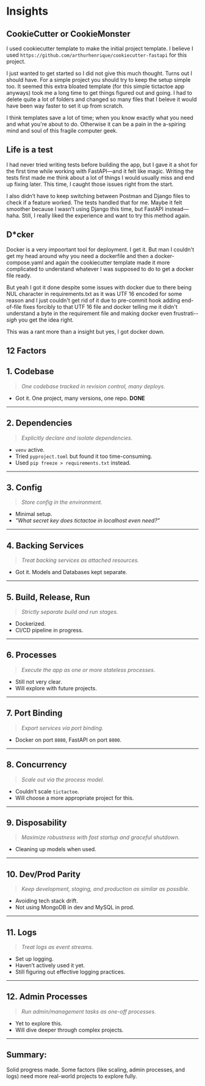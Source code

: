# Insights

## CookieCutter or CookieMonster
I used cookiecutter template to make the initial project template. I believe I used ```https://github.com/arthurhenrique/cookiecutter-fastapi``` for this project.

I just wanted to get started so I did not give this much thought. Turns out I should have. For a simple project you should try to keep the setup simple too. It seemed this extra bloated template (for this simple tictactoe app anyways) took me a long time to get things figured out and going. I had to delete quite a lot of folders and changed so many files that I beleve it would have been way faster to set it up from scratch.

I think templates save a lot of time; when you know exactly what you need and what you're about to do. Otherwise it can be a pain in the a-spiring mind and soul of this fragile computer geek.

## Life is a **test**
I had never tried writing tests before building the app, but I gave it a shot for the first time while working with FastAPI—and it felt like magic. Writing the tests first made me think about a lot of things I would usually miss and end up fixing later. This time, I caught those issues right from the start.

I also didn’t have to keep switching between Postman and Django files to check if a feature worked. The tests handled that for me. Maybe it felt smoother because I wasn’t using Django this time, but FastAPI instead—haha. Still, I really liked the experience and want to try this method again.

## D*cker
Docker is a very impoortant tool for deployment. I get it. But man I couldn't get my head around why you need a dockerfile and then a docker-compose.yaml and again the cookiecutter template made it more complicated to understand whatever I was supposed to do to get a docker file ready.

But yeah I got it done despite some issues with docker due to there being NUL character in requirements.txt as it was UTF 16 encoded for some reason and I just couldn't get rid of it due to pre-commit hook adding end-of-file fixes forcibly to that UTF 16 file and docker telling me it didn't understand a byte in the requirement file and making docker even frustrati-- *sigh* you get the idea right.

This was a rant more than a insight but yes, I got docker down.

## 12 Factors

## 1. **Codebase**

> *One codebase tracked in revision control, many deploys.*

* Got it. One project, many versions, one repo. **DONE**

---

## 2. **Dependencies**

> *Explicitly declare and isolate dependencies.*

* `venv` active.
* Tried `pyproject.toml` but found it too time-consuming.
* Used `pip freeze > requirements.txt` instead.

---

## 3. **Config**

> *Store config in the environment.*

* Minimal setup.
* *"What secret key does tictactoe in localhost even need?"*

---

## 4. **Backing Services**

> *Treat backing services as attached resources.*

* Got it. Models and Databases kept separate.

---

## 5. **Build, Release, Run**

> *Strictly separate build and run stages.*

* Dockerized.
* CI/CD pipeline in progress.

---

## 6. **Processes**

> *Execute the app as one or more stateless processes.*

* Still not very clear.
* Will explore with future projects.

---

## 7. **Port Binding**

> *Export services via port binding.*

* Docker on port `8080`, FastAPI on port `8000`.

---

## 8. **Concurrency**

> *Scale out via the process model.*

* Couldn’t scale `tictactoe`.
* Will choose a more appropriate project for this.

---

## 9. **Disposability**

> *Maximize robustness with fast startup and graceful shutdown.*

* Cleaning up models when used.

---

## 10. **Dev/Prod Parity**

> *Keep development, staging, and production as similar as possible.*

*  Avoiding tech stack drift.
* Not using MongoDB in dev and MySQL in prod.

---

## 11. **Logs**

> *Treat logs as event streams.*

* Set up logging.
* Haven’t actively used it yet.
* Still figuring out effective logging practices.

---

## 12. **Admin Processes**

> *Run admin/management tasks as one-off processes.*

* Yet to explore this.
* Will dive deeper through complex projects.

---

## **Summary:**
Solid progress made. Some factors (like scaling, admin processes, and logs) need more real-world projects to explore fully.
